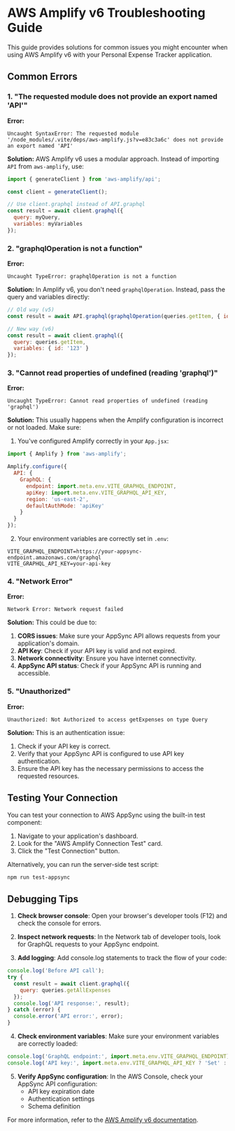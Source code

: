 # AWS Amplify v6 Troubleshooting Guide

This guide provides solutions for common issues you might encounter when using AWS Amplify v6 with your Personal Expense Tracker application.

## Common Errors

### 1. "The requested module does not provide an export named 'API'"

**Error:**
```
Uncaught SyntaxError: The requested module '/node_modules/.vite/deps/aws-amplify.js?v=e83c3a6c' does not provide an export named 'API'
```

**Solution:**
AWS Amplify v6 uses a modular approach. Instead of importing `API` from `aws-amplify`, use:

```javascript
import { generateClient } from 'aws-amplify/api';

const client = generateClient();

// Use client.graphql instead of API.graphql
const result = await client.graphql({
  query: myQuery,
  variables: myVariables
});
```

### 2. "graphqlOperation is not a function"

**Error:**
```
Uncaught TypeError: graphqlOperation is not a function
```

**Solution:**
In Amplify v6, you don't need `graphqlOperation`. Instead, pass the query and variables directly:

```javascript
// Old way (v5)
const result = await API.graphql(graphqlOperation(queries.getItem, { id: '123' }));

// New way (v6)
const result = await client.graphql({
  query: queries.getItem,
  variables: { id: '123' }
});
```

### 3. "Cannot read properties of undefined (reading 'graphql')"

**Error:**
```
Uncaught TypeError: Cannot read properties of undefined (reading 'graphql')
```

**Solution:**
This usually happens when the Amplify configuration is incorrect or not loaded. Make sure:

1. You've configured Amplify correctly in your `App.jsx`:

```javascript
import { Amplify } from 'aws-amplify';

Amplify.configure({
  API: {
    GraphQL: {
      endpoint: import.meta.env.VITE_GRAPHQL_ENDPOINT,
      apiKey: import.meta.env.VITE_GRAPHQL_API_KEY,
      region: 'us-east-2',
      defaultAuthMode: 'apiKey'
    }
  }
});
```

2. Your environment variables are correctly set in `.env`:

```
VITE_GRAPHQL_ENDPOINT=https://your-appsync-endpoint.amazonaws.com/graphql
VITE_GRAPHQL_API_KEY=your-api-key
```

### 4. "Network Error"

**Error:**
```
Network Error: Network request failed
```

**Solution:**
This could be due to:

1. **CORS issues**: Make sure your AppSync API allows requests from your application's domain.
2. **API Key**: Check if your API key is valid and not expired.
3. **Network connectivity**: Ensure you have internet connectivity.
4. **AppSync API status**: Check if your AppSync API is running and accessible.

### 5. "Unauthorized"

**Error:**
```
Unauthorized: Not Authorized to access getExpenses on type Query
```

**Solution:**
This is an authentication issue:

1. Check if your API key is correct.
2. Verify that your AppSync API is configured to use API key authentication.
3. Ensure the API key has the necessary permissions to access the requested resources.

## Testing Your Connection

You can test your connection to AWS AppSync using the built-in test component:

1. Navigate to your application's dashboard.
2. Look for the "AWS Amplify Connection Test" card.
3. Click the "Test Connection" button.

Alternatively, you can run the server-side test script:

```bash
npm run test-appsync
```

## Debugging Tips

1. **Check browser console**: Open your browser's developer tools (F12) and check the console for errors.

2. **Inspect network requests**: In the Network tab of developer tools, look for GraphQL requests to your AppSync endpoint.

3. **Add logging**: Add console.log statements to track the flow of your code:

```javascript
console.log('Before API call');
try {
  const result = await client.graphql({
    query: queries.getAllExpenses
  });
  console.log('API response:', result);
} catch (error) {
  console.error('API error:', error);
}
```

4. **Check environment variables**: Make sure your environment variables are correctly loaded:

```javascript
console.log('GraphQL endpoint:', import.meta.env.VITE_GRAPHQL_ENDPOINT);
console.log('API key:', import.meta.env.VITE_GRAPHQL_API_KEY ? 'Set' : 'Not set');
```

5. **Verify AppSync configuration**: In the AWS Console, check your AppSync API configuration:
   - API key expiration date
   - Authentication settings
   - Schema definition

For more information, refer to the [AWS Amplify v6 documentation](https://docs.amplify.aws/react/build-a-backend/graphqlapi/query-data/). 